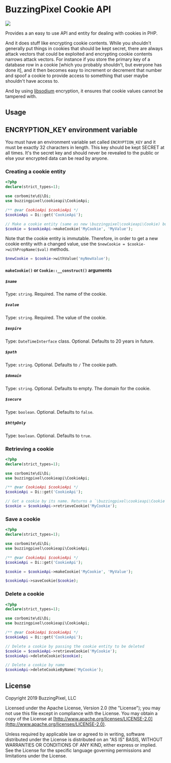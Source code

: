 # BuzzingPixel Cookie API

<p><a href="https://travis-ci.org/buzzingpixel/cookie-api"><img src="https://travis-ci.org/buzzingpixel/cookie-api.svg?branch=master"></a></p>

Provides a an easy to use API and entity for dealing with cookies in PHP.

And it does stuff like encrypting cookie contents. While you shouldn't generally put things in cookies that should be kept secret, there are always attack vectors that could be exploited and encrypting cookie contents narrows attack vectors. For instance if you store the primary key of a database row in a cookie [which you probably shouldn't, but everyone has done it], and it then becomes easy to increment or decrement that number and spoof a cookie to provide access to something that user maybe shouldn't have access to.

And by using [libsodium](https://github.com/jedisct1/libsodium-php) encryption, it ensures that cookie values cannot be tampered with.

## Usage

## ENCRYPTION_KEY environment variable

You must have an environment variable set called `ENCRYPTION_KEY` and it must be exactly 32 characters in length. This key should be kept SECRET at all times. It's the secret key and should never be revealed to the public or else your encrypted data can be read by anyone.

### Creating a cookie entity

```php
<?php
declare(strict_types=1);

use corbomite\di\Di;
use buzzingpixel\cookieapi\CookieApi;

/** @var CookieApi $cookieApi */
$cookieApi = Di::get('CookieApi');

// Make a cookie entity (same as new \buzzingpixel\cookieapi\Cookie) but more testable as method call
$cookie = $cookieApi->makeCookie('MyCookie', 'MyValue');
```

Note that the cookie entity is immutable. Therefore, in order to get a new cookie entity with a changed value, use the `$newCookie = $cookie->withPropName($val)` methods.

```php
$newCookie = $cookie->withValue('myNewValue');
```

#### `makeCookie()` or `Cookie::__construct()` arguments

##### `$name`

Type: `string`. Required. The name of the cookie.

##### `$value`

Type: `string`. Required. The value of the cookie.

##### `$expire`

Type: `DateTimeInterface` class. Optional. Defaults to 20 years in future.

##### `$path`

Type: `string`. Optional. Defaults to `/` The cookie path.

##### `$domain`

Type: `string`. Optional. Defaults to empty. The domain for the cookie.

##### `$secure`

Type: `boolean`. Optional. Defaults to `false`.

##### `$httpOnly`

Type: `boolean`. Optional. Defaults to `true`.

### Retrieving a cookie

```php
<?php
declare(strict_types=1);

use corbomite\di\Di;
use buzzingpixel\cookieapi\CookieApi;

/** @var CookieApi $cookieApi */
$cookieApi = Di::get('CookieApi');

// Get a cookie by its name. Returns a `\buzzingpixel\cookieapi\Cookie` entity or null if no cookie by that name is set
$cookie = $cookieApi->retrieveCookie('MyCookie');
```

### Save a cookie

```php
<?php
declare(strict_types=1);

use corbomite\di\Di;
use buzzingpixel\cookieapi\CookieApi;

/** @var CookieApi $cookieApi */
$cookieApi = Di::get('CookieApi');

$cookie = $cookieApi->makeCookie('MyCookie', 'MyValue');

$cookieApi->saveCookie($cookie);
```

### Delete a cookie

```php
<?php
declare(strict_types=1);

use corbomite\di\Di;
use buzzingpixel\cookieapi\CookieApi;

/** @var CookieApi $cookieApi */
$cookieApi = Di::get('CookieApi');

// Delete a cookie by passing the cookie entity to be deleted
$cookie = $cookieApi->retrieveCookie('MyCookie');
$cookieApi->deleteCookie($cookie);

// Delete a cookie by name
$cookieApi->deleteCookieByName('MyCookie');
```

## License

Copyright 2019 BuzzingPixel, LLC

Licensed under the Apache License, Version 2.0 (the "License");
you may not use this file except in compliance with the License.
You may obtain a copy of the License at [http://www.apache.org/licenses/LICENSE-2.0](http://www.apache.org/licenses/LICENSE-2.0).

Unless required by applicable law or agreed to in writing, software
distributed under the License is distributed on an "AS IS" BASIS,
WITHOUT WARRANTIES OR CONDITIONS OF ANY KIND, either express or implied.
See the License for the specific language governing permissions and
limitations under the License.
